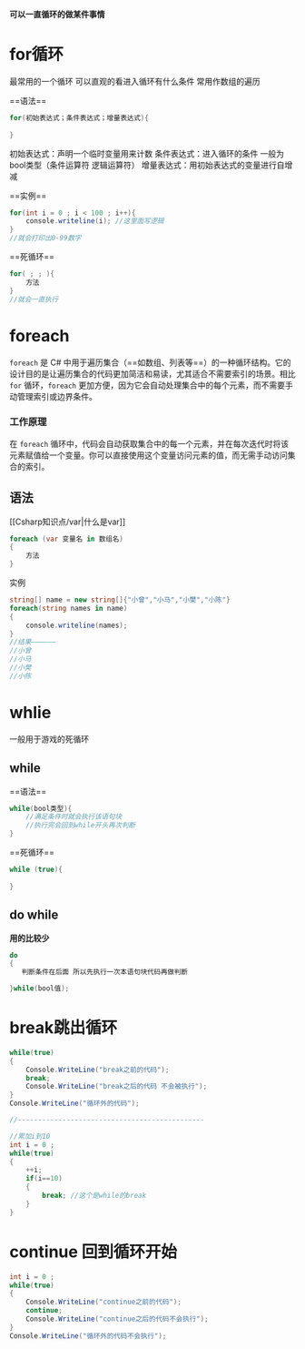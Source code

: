**可以一直循环的做某件事情**

# for循环
最常用的一个循环 可以直观的看进入循环有什么条件
常用作数组的遍历

==语法==
```csharp
for(初始表达式；条件表达式；增量表达式){
    
}
```
初始表达式：声明一个临时变量用来计数
条件表达式：进入循环的条件 一般为bool类型（条件运算符 逻辑运算符）
增量表达式：用初始表达式的变量进行自增减

==实例==
```csharp
for(int i = 0 ; i < 100 ; i++){
    console.writeline(i); //这里面写逻辑
}
//就会打印出0-99数字
```

==死循环==
```csharp
for( ; ; ){
    方法
}
//就会一直执行
```

# foreach
`foreach` 是 C# 中用于遍历集合（==如数组、列表等==）的一种循环结构。它的设计目的是让遍历集合的代码更加简洁和易读，尤其适合不需要索引的场景。相比 `for` 循环，`foreach` 更加方便，因为它会自动处理集合中的每个元素，而不需要手动管理索引或边界条件。
### 工作原理

在 `foreach` 循环中，代码会自动获取集合中的每一个元素，并在每次迭代时将该元素赋值给一个变量。你可以直接使用这个变量访问元素的值，而无需手动访问集合的索引。

## 语法
[[Csharp知识点/var|什么是var]]
```csharp
foreach (var 变量名 in 数组名)
{
	方法
}
```
实例
```csharp
string[] name = new string[]{"小曾","小马","小樊","小陈"}
foreach(string names in name)
{
	console.writeline(names);
}
//结果——————
//小曾
//小马
//小樊
//小陈
```

# whlie
一般用于游戏的死循环
## while
==语法==
```csharp
while(bool类型){
    //满足条件时就会执行该语句块
    //执行完会回到while开头再次判断    
}
```

==死循环==
```csharp
while (true){
    
}
```

## do while
**用的比较少**
```csharp
do
{
   判断条件在后面 所以先执行一次本语句块代码再做判断

}while(bool值);
```

# break跳出循环
```csharp
while(true)
{
    Console.WriteLine("break之前的代码");  
    break;
    Console.WriteLine("break之后的代码 不会被执行");  
}    
Console.WriteLine("循环外的代码"); 

//----------------------------------------------

//累加i到10
int i = 0 ;
while(true)
{
    ++i;
    if(i==10)
    {
        break; //这个是while的break
    }
}
```

# continue 回到循环开始
```csharp
int i = 0 ;
while(true)
{
    Console.WriteLine("continue之前的代码"); 
    continue;
    Console.WriteLine("continue之后的代码不会执行"); 
}
Console.WriteLine("循环外的代码不会执行"); 
```
